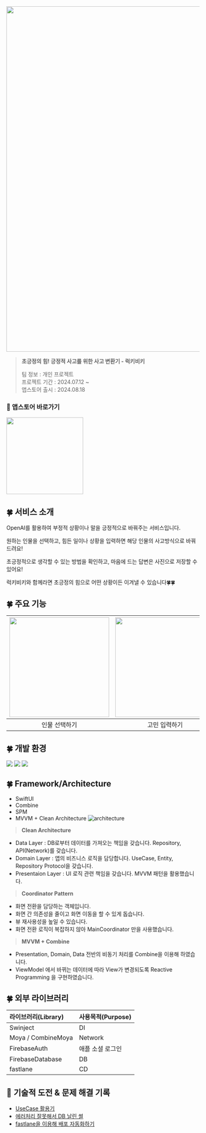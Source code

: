 <img width=900px src="https://github.com/user-attachments/assets/07c67a4d-8e1b-4bf9-a042-0cf81a4897e8"> 

<p></p>

> **초긍정의 힘! 긍정적 사고를 위한 사고 변환기 - 럭키비키**
>   
> 팀 정보 : 개인 프로젝트   
> 프로젝트 기간 : 2024.07.12 ~  
> 앱스토어 출시 : 2024.08.18

### 🔽 앱스토어 바로가기 

[<img width=200px src=https://user-images.githubusercontent.com/42789819/115149387-d42e1980-a09e-11eb-88e3-94ca9b5b604b.png>](https://apps.apple.com/kr/app/%EB%9F%AD%ED%82%A4%EB%B9%84%ED%82%A4-%EA%B8%B0%EB%B6%84-%EC%A2%8B%EC%9D%80-%EC%98%A4%EB%8A%98%EC%9D%84-%EC%9C%84%ED%95%9C-%EC%82%AC%EA%B3%A0-%EB%B3%80%ED%99%98%EA%B8%B0/id6590637266)

## 🍀 서비스 소개
OpenAI를 활용하여 부정적 상황이나 말을 긍정적으로 바꿔주는 서비스입니다.

원하는 인물을 선택하고, 힘든 일이나 상황을 입력하면 해당 인물의 사고방식으로 바꿔드려요!

초긍정적으로 생각할 수 있는 방법을 확인하고, 마음에 드는 답변은 사진으로 저장할 수 있어요!

럭키비키와 함께라면 초긍정의 힘으로 어떤 상황이든 이겨낼 수 있습니다🍀🍀 

## 🍀 주요 기능
| <img width=260px src="https://github.com/user-attachments/assets/c1f4da32-f678-4aad-84bd-37031007dc96"> | <img width=260px src="https://github.com/user-attachments/assets/12fd68dd-bf41-4d47-9730-eb9b8987ddd2"> | <img width=260px src="https://github.com/user-attachments/assets/090c9843-1825-4e5d-9267-9a7cdbc1438e"> |
| :-------------: | :----------: |  :----------: |
| 인물 선택하기 | 고민 입력하기 | 결과 확인 및 저장하기 |

## 🍀 개발 환경
<p align="left">
<img src ="https://img.shields.io/badge/Swift-5.9-ff69b4">
<img src ="https://img.shields.io/badge/Xcode-15.2-blue">
<img src ="https://img.shields.io/badge/iOS-16.0+-orange">
<br>
  
## 🍀 Framework/Architecture
- SwiftUI
- Combine
- SPM
- MVVM + Clean Architecture
![architecture](https://github.com/user-attachments/assets/62d48588-e33d-4f11-9b39-d9b440c02b7f)

> **Clean Architecture**
> 
- Data Layer : DB로부터 데이터를 가져오는 책임을 갖습니다. Repository, API(Network)를 갖습니다.
- Domain Layer : 앱의 비즈니스 로직을 담당합니다. UseCase, Entity, Repository Protocol을 갖습니다.
- Presentaion Layer : UI 로직 관련 책임을 갖습니다. MVVM 패턴을 활용했습니다.

> **Coordinator Pattern**
> 
- 화면 전환을 담당하는 객체입니다.
- 화면 간 의존성을 줄이고 화면 이동을 할 수 있게 돕습니다.
- 뷰 재사용성을 높일 수 있습니다.
- 화면 전환 로직이 복잡하지 않아 MainCoordinator 만을 사용했습니다.

> **MVVM + Combine**
> 
- Presentation, Domain, Data 전반의 비동기 처리를 Combine을 이용해 하였습니다.
- ViewModel 에서 바뀌는 데이터에 따라 View가 변경되도록 Reactive Programming 을 구현하였습니다.

## 🍀 외부 라이브러리
| 라이브러리(Library) | 사용목적(Purpose) |
|:---|:----------|
| Swinject| DI |
| Moya / CombineMoya | Network |
| FirebaseAuth | 애플 소셜 로그인 |
| FirebaseDatabase | DB |
| fastlane | CD |

## 🔫 기술적 도전 & 문제 해결 기록
- [UseCase 활용기](https://janechoi.tistory.com/87)   
- [에러처리 잘못해서 DB 날린 썰](https://janechoi.tistory.com/88)   
- [fastlane을 이용해 배포 자동화하기](https://janechoi.tistory.com/89)   






